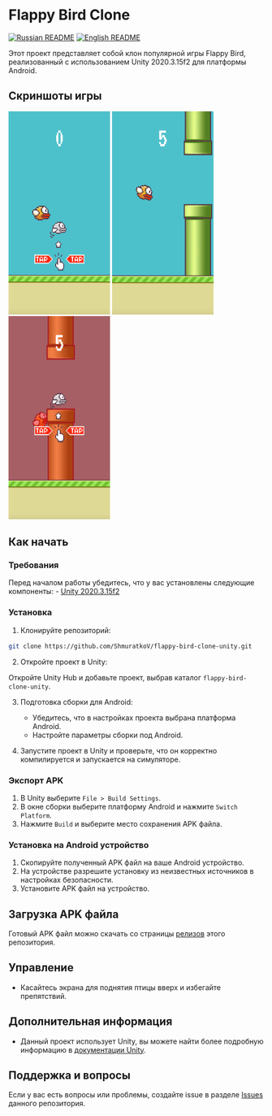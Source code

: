 # Flappy Bird Clone

[![Russian README](https://raw.githubusercontent.com/hjnilsson/country-flags/master/png100px/ru.png)](README.md) [![English README](https://raw.githubusercontent.com/hjnilsson/country-flags/master/png100px/us.png)](readme_en.md) 

Этот проект представляет собой клон популярной игры Flappy Bird, реализованный с использованием Unity 2020.3.15f2 для платформы Android. 

## Скриншоты игры

<img src="Preview/1.png" width="200" height="400"> <img src="Preview/2.png" width="200" height="400"> <img src="Preview/3.png" width="200" height="400">

## Как начать 

### Требования 

Перед началом работы убедитесь, что у вас установлены следующие компоненты: - [Unity 2020.3.15f2](https://unity.com/) 

### Установка 

1. Клонируйте репозиторий: 

```bash
git clone https://github.com/ShmuratkoV/flappy-bird-clone-unity.git
```

2. Откройте проект в Unity:

Откройте Unity Hub и добавьте проект, выбрав каталог `flappy-bird-clone-unity`.

3. Подготовка сборки для Android:

   - Убедитесь, что в настройках проекта выбрана платформа Android.
   - Настройте параметры сборки под Android.

4. Запустите проект в Unity и проверьте, что он корректно компилируется и запускается на симуляторе.

### Экспорт APK

1. В Unity выберите `File > Build Settings`.
2. В окне сборки выберите платформу Android и нажмите `Switch Platform`.
3. Нажмите `Build` и выберите место сохранения APK файла.

### Установка на Android устройство

1. Скопируйте полученный APK файл на ваше Android устройство.
2. На устройстве разрешите установку из неизвестных источников в настройках безопасности.
3. Установите APK файл на устройство.

## Загрузка APK файла

Готовый APK файл можно скачать со страницы [релизов](https://github.com/ShmuratkoV/flappy-bird-clone-unity/releases) этого репозитория.

## Управление

- Касайтесь экрана для поднятия птицы вверх и избегайте препятствий.

## Дополнительная информация

- Данный проект использует Unity, вы можете найти более подробную информацию в [документации Unity](https://docs.unity3d.com/).

## Поддержка и вопросы

Если у вас есть вопросы или проблемы, создайте issue в разделе [Issues](https://github.com/ShmuratkoV/flappy-bird-clone-unity/issues) данного репозитория.